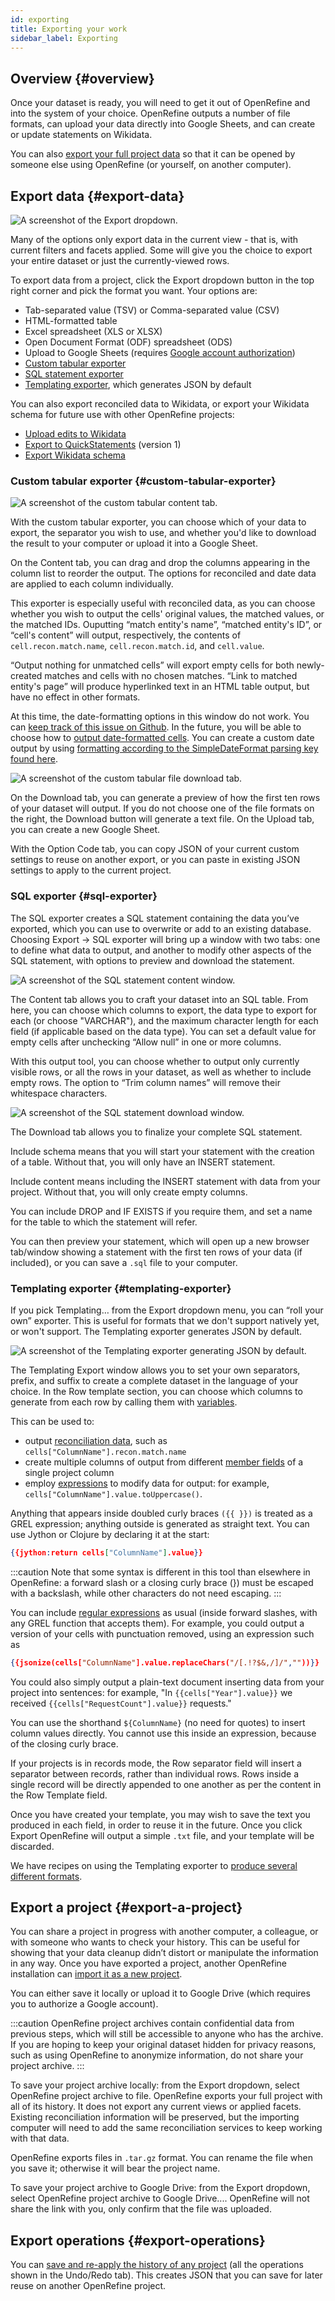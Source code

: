 ```yaml
---
id: exporting
title: Exporting your work
sidebar_label: Exporting
---
```


## Overview {#overview}

Once your dataset is ready, you will need to get it out of OpenRefine and into the system of your choice. OpenRefine outputs a number of file formats, can upload your data directly into Google Sheets, and can create or update statements on Wikidata.

You can also [export your full project data](#export-a-project) so that it can be opened by someone else using OpenRefine (or yourself, on another computer).

## Export data {#export-data}

![A screenshot of the Export dropdown.](/img/export-menu.png)

Many of the options only export data in the current view - that is, with current filters and facets applied. Some will give you the choice to export your entire dataset or just the currently-viewed rows.

To export data from a project, click the <span class="menuItems">Export</span> dropdown button in the top right corner and pick the format you want. Your options are:

*   Tab-separated value (TSV) or Comma-separated value (CSV)
*   HTML-formatted table
*   Excel spreadsheet (XLS or XLSX)
*   Open Document Format (ODF) spreadsheet (ODS)
*   Upload to Google Sheets (requires [Google account authorization](starting#google-sheet-from-drive))
*   [Custom tabular exporter](#custom-tabular-exporter)
*   [SQL statement exporter](#sql-statement-exporter)
*   [Templating exporter](#templating-exporter), which generates JSON by default

You can also export reconciled data to Wikidata, or export your Wikidata schema for future use with other OpenRefine projects:

*   [Upload edits to Wikidata](wikibase/uploading#uploading-with-openrefine)
*   [Export to QuickStatements](wikibase/uploading#uploading-with-quickstatements) (version 1)
*   [Export Wikidata schema](wikibase/overview#import-and-export-schema)

### Custom tabular exporter {#custom-tabular-exporter}

![A screenshot of the custom tabular content tab.](/img/custom-tabular-exporter.png)

With the custom tabular exporter, you can choose which of your data to export, the separator you wish to use, and whether you'd like to download the result to your computer or upload it into a Google Sheet. 

On the <span class="tabLabels">Content</span> tab, you can drag and drop the columns appearing in the column list to reorder the output. The options for reconciled and date data are applied to each column individually. 

This exporter is especially useful with reconciled data, as you can choose whether you wish to output the cells' original values, the matched values, or the matched IDs. Ouputting “match entity's name”, “matched entity's ID”, or “cell's content” will output, respectively, the contents of `cell.recon.match.name`, `cell.recon.match.id`, and `cell.value`. 

“Output nothing for unmatched cells” will export empty cells for both newly-created matches and cells with no chosen matches. “Link to matched entity's page” will produce hyperlinked text in an HTML table output, but have no effect in other formats.

At this time, the date-formatting options in this window do not work. You can [keep track of this issue on Github](https://github.com/OpenRefine/OpenRefine/issues/3368).
In the future, you will be able to choose how to [output date-formatted cells](exploring#dates). You can create a custom date output by using [formatting according to the SimpleDateFormat parsing key found here](grelfunctions#todateo-b-monthfirst-s-format1-s-format2-).

![A screenshot of the custom tabular file download tab.](/img/custom-tabular-exporter2.png)

On the <span class="tabLabels">Download</span> tab, you can generate a preview of how the first ten rows of your dataset will output. If you do not choose one of the file formats on the right, the <span class="buttonLabels">Download</span> button will generate a text file. On the <span class="tabLabels">Upload</span> tab, you can create a new Google Sheet. 

With the <span class="tabLabels">Option Code</span> tab, you can copy JSON of your current custom settings to reuse on another export, or you can paste in existing JSON settings to apply to the current project. 

### SQL exporter {#sql-exporter}

The SQL exporter creates a SQL statement containing the data you’ve exported, which you can use to overwrite or add to an existing database. Choosing <span class="menuItems">Export</span> → <span class="menuItems">SQL exporter</span> will bring up a window with two tabs: one to define what data to output, and another to modify other aspects of the SQL statement, with options to preview and download the statement.  

![A screenshot of the SQL statement content window.](/img/sql-exporter.png)

The <span class="tabLabels">Content</span> tab allows you to craft your dataset into an SQL table. From here, you can choose which columns to export, the data type to export for each (or choose "VARCHAR"), and the maximum character length for each field (if applicable based on the data type). You can set a default value for empty cells after unchecking “Allow null” in one or more columns. 

With this output tool, you can choose whether to output only currently visible rows, or all the rows in your dataset, as well as whether to include empty rows. The option to “Trim column names” will remove their whitespace characters. 

![A screenshot of the SQL statement download window.](/img/sql-exporter2.png)

The <span class="tabLabels">Download</span> tab allows you to finalize your complete SQL statement. 

<span class="fieldLabels">Include schema</span> means that you will start your statement with the creation of a table. Without that, you will only have an INSERT statement. 

<span class="fieldLabels">Include content</span> means including the INSERT statement with data from your project. Without that, you will only create empty columns. 

You can include DROP and IF EXISTS if you require them, and set a name for the table to which the statement will refer.

You can then preview your statement, which will open up a new browser tab/window showing a statement with the first ten rows of your data (if included), or you can save a `.sql` file to your computer. 

### Templating exporter {#templating-exporter}

If you pick <span class="menuItems">Templating…</span> from the <span class="menuItems">Export</span> dropdown menu, you can “roll your own” exporter. This is useful for formats that we don't support natively yet, or won't support. The Templating exporter generates JSON by default. 

![A screenshot of the Templating exporter generating JSON by default.](/img/templating-exporter.png)

The Templating Export window allows you to set your own separators, prefix, and suffix to create a complete dataset in the language of your choice. In the <span class="fieldLabels">Row template</span> section, you can choose which columns to generate from each row by calling them with [variables](expressions#variables). 

This can be used to:
* output [reconciliation data](expressions#reconciliation), such as `cells["ColumnName"].recon.match.name`
* create multiple columns of output from different [member fields](expressions#variables) of a single project column
* employ [expressions](expressions) to modify data for output: for example, `cells["ColumnName"].value.toUppercase()`. 

Anything that appears inside doubled curly braces `({{ }})` is treated as a GREL expression; anything outside is generated as straight text. You can use Jython or Clojure by declaring it at the start:  
```json
{{jython:return cells["ColumnName"].value}}
```

:::caution
Note that some syntax is different in this tool than elsewhere in OpenRefine: a forward slash or a closing curly brace (}) must be escaped with a backslash, while other characters do not need escaping.
:::

You can include [regular expressions](expressions#regular-expressions) as usual (inside forward slashes, with any GREL function that accepts them). For example, you could output a version of your cells with punctuation removed, using an expression such as 
```json
{{jsonize(cells["ColumnName"].value.replaceChars("/[.!?$&,/]/",""))}}
```  

You could also simply output a plain-text document inserting data from your project into sentences: for example, "In `{{cells["Year"].value}}` we received `{{cells["RequestCount"].value}}` requests."

You can use the shorthand `${ColumnName}` (no need for quotes) to insert column values directly. You cannot use this inside an expression, because of the closing curly brace.

If your projects is in records mode, the <span class="fieldLabels">Row separator</span> field will insert a separator between records, rather than individual rows. Rows inside a single record will be directly appended to one another as per the content in the <span class="fieldLabels">Row Template</span> field. 

Once you have created your template, you may wish to save the text you produced in each field, in order to reuse it in the future. Once you click <span class="buttonLabels">Export</span> OpenRefine will output a simple `.txt` file, and your template will be discarded.

We have recipes on using the Templating exporter to [produce several different formats](https://github.com/OpenRefine/OpenRefine/wiki/Recipes#12-templating-exporter).

## Export a project {#export-a-project}

You can share a project in progress with another computer, a colleague, or with someone who wants to check your history. This can be useful for showing that your data cleanup didn’t distort or manipulate the information in any way. Once you have exported a project, another OpenRefine installation can [import it as a new project](starting#import-a-project). 

You can either save it locally or upload it to Google Drive (which requires you to authorize a Google account).

:::caution
OpenRefine project archives contain confidential data from previous steps, which will still be accessible to anyone who has the archive. If you are hoping to keep your original dataset hidden for privacy reasons, such as using OpenRefine to anonymize information, do not share your project archive.
:::

To save your project archive locally: from the <span class="menuItems">Export</span> dropdown, select <span class="menuItems">OpenRefine project archive to file</span>. OpenRefine exports your full project with all of its history. It does not export any current views or applied facets. Existing reconciliation information will be preserved, but the importing computer will need to add the same reconciliation services to keep working with that data. 

OpenRefine exports files in `.tar.gz` format. You can rename the file when you save it; otherwise it will bear the project name. 

To save your project archive to Google Drive: from the <span class="menuItems">Export</span> dropdown, select <span class="menuItems">OpenRefine project archive to Google Drive...</span>. OpenRefine will not share the link with you, only confirm that the file was uploaded.

## Export operations {#export-operations}

You can [save and re-apply the history of any project](running#reusing-operations) (all the operations shown in the Undo/Redo tab). This creates JSON that you can save for later reuse on another OpenRefine project.
